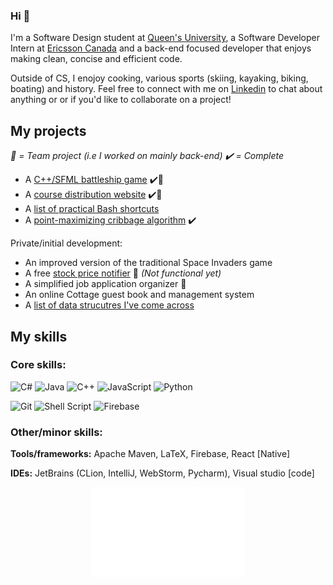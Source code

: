 ### Hi 👋

I'm a Software Design student at [Queen's University](https://www.queensu.ca/), a Software Developer Intern at [Ericsson Canada](https://www.ericsson.com/en/about-us/company-facts/ericsson-worldwide/canada) and a back-end focused developer that enjoys making clean, concise and efficient code.

Outside of CS, I enojoy cooking, various sports (skiing, kayaking, biking, boating) and history. Feel free to connect with me on [Linkedin](https://www.linkedin.com/in/reid-moffat) to chat about anything or or if you'd like to collaborate on a project!

## My projects
*🤝 = Team project (i.e I worked on mainly back-end) ✔️ = Complete*

* A [C++/SFML battleship game](https://github.com/reid-moffat/battleship) ✔️🤝
* A [course distribution website](https://qubirdhunter.com/) ✔️🤝
* A [list of practical Bash shortcuts](https://github.com/reid-moffat/bash-shortcuts)
* A [point-maximizing cribbage algorithm](https://github.com/reid-moffat/cribbage-strategy) ✔️

Private/initial development:
* An improved version of the traditional Space Invaders game
* A free [stock price notifier](https://reid-moffat.github.io/stock-alert/) 🤝 *(Not functional yet)*
* A simplified job application organizer 🤝
* An online Cottage guest book and management system
* A [list of data strucutres I've come across](https://github.com/reid-moffat/data-structures)

## My skills

### Core skills:

![C#](https://img.shields.io/badge/c%23-%23239120.svg?style=for-the-badge&logo=c-sharp&logoColor=white) ![Java](https://img.shields.io/badge/java-%23ED8B00.svg?style=for-the-badge&logo=java&logoColor=white) ![C++](https://img.shields.io/badge/c++-%2300599C.svg?style=for-the-badge&logo=c%2B%2B&logoColor=white) ![JavaScript](https://img.shields.io/badge/javascript-%23323330.svg?style=for-the-badge&logo=javascript&logoColor=%23F7DF1E) ![Python](https://img.shields.io/badge/python-3670A0?style=for-the-badge&logo=python&logoColor=ffdd54)

![Git](https://img.shields.io/badge/git-%23F05033.svg?style=for-the-badge&logo=git&logoColor=white) ![Shell Script](https://img.shields.io/badge/shell_script-%23121011.svg?style=for-the-badge&logo=gnu-bash&logoColor=white) ![Firebase](https://img.shields.io/badge/firebase-%23039BE5.svg?style=for-the-badge&logo=firebase)

### Other/minor skills:

**Tools/frameworks:** Apache Maven, LaTeX, Firebase, React [Native]

**IDEs:** JetBrains (CLion, IntelliJ, WebStorm, Pycharm), Visual studio [code]

<!-- <p align="center">
    <img align="centre" src="https://github-profile-trophy.vercel.app/?username=reid-moffat&theme=chalk&column=7&rank=SECRET,SSS,SS,S,AAA,AA,A,B,C">
</p> -->

<p align="center">
    <img style="display: inline-block; margin-left: auto; margin-right: auto; width: 49%" src="https://github.com/reid-moffat/fancy-github-stats/blob/master/generated/overview.svg">
</p>
